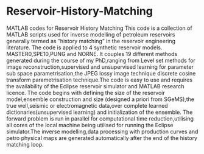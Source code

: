 # Reservoir-History-Matching
MATLAB codes for Reservoir History Matching
This code is a collection of MATLAB scripts used for inverse modelling of petroleum reservoirs generally termed as “history matching” in the reservoir engineering literature.
The code is applied to 4 synthetic reservoir models. MASTER0,SPE10,PUNG and NORNE. It couples 19 different methods generated during the course of my PhD,ranging from Level set methods for image reconstruction,supervised and unsupervised learning for parameter sub space parametrisation,the JPEG lossy image technique discrete cosine transform parametrisation technique.The code is easy to use and requires the availability of the Eclipse reservoir simulator and MATLAB research licence. The code begins with defining the size of the reservoir model,ensemble construction and size (designed a priori from SGeMS),the true well,seismic or electromagnetic data,over complete learned dictionaries(unsupervised learning) and initialization of the ensemble. The forward problem is run in parallel for computational time reduction,utilising all cores of the local machine being utilised for running the Eclipse simulator.The inverse modelling,data processing with production curves and petro physical maps are generated automatically after the end of the history matching loop. 
